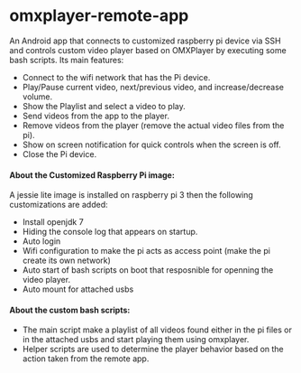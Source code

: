 # omxplayer-remote-app
An Android app that connects to customized raspberry pi device via SSH and controls custom video player based on OMXPlayer by executing some bash scripts.
Its main features:
- Connect to the wifi network that has the Pi device.
- Play/Pause current video, next/previous video, and increase/decrease volume.
- Show the Playlist and select a video to play.
- Send videos from the app to the player.
- Remove videos from the player (remove the actual video files from the pi).
- Show on screen notification for quick controls when the screen is off.
- Close the Pi device.


#### About the Customized Raspberry Pi image:
A jessie lite image is installed on raspberry pi 3 then the following customizations are added:
- Install openjdk 7
- Hiding the console log that appears on startup.
- Auto login
- Wifi configuration to make the pi acts as access point (make the pi create its own network)
- Auto start of bash scripts on boot that resposnible for openning the video player.
- Auto mount for attached usbs


#### About the custom bash scripts:
- The main script make a playlist of all videos found either in the pi files or in the attached usbs and start playing them using omxplayer.
- Helper scripts are used to determine the player behavior based on the action taken from the remote app.

